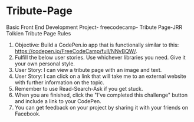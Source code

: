 # Tribute-Page
Basic Front End Development Project- freecodecamp- Tribute Page-JRR Tolkien
Tribute Page  Rules
 1.   Objective: Build a CodePen.io app that is functionally similar to this: https://codepen.io/FreeCodeCamp/full/NNvBQW/.
 2.   Fulfill the below user stories. Use whichever libraries you need. Give it your own personal style.
3.    User Story: I can view a tribute page with an image and text.
  4.  User Story: I can click on a link that will take me to an external website with further information on the topic.
5.    Remember to use Read-Search-Ask if you get stuck.
 6.   When you are finished, click the "I've completed this challenge" button and include a link to your CodePen.
  7.  You can get feedback on your project by sharing it with your friends on Facebook.
